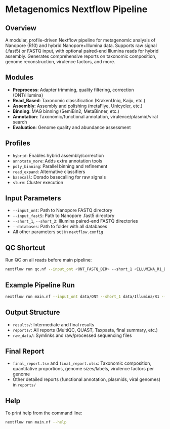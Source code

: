 # Metagenomics Nextflow Pipeline

## Overview
A modular, profile-driven Nextflow pipeline for metagenomic analysis of Nanopore (R10) and hybrid Nanopore+Illumina data. Supports raw signal (.fast5) or FASTQ input, with optional paired-end Illumina reads for hybrid assembly. Generates comprehensive reports on taxonomic composition, genome reconstruction, virulence factors, and more.

## Modules
- **Preprocess**: Adapter trimming, quality filtering, correction (ONT/Illumina)
- **Read_Based**: Taxonomic classification (KrakenUniq, Kaiju, etc.)
- **Assembly**: Assembly and polishing (metaFlye, Unicycler, etc.)
- **Binning**: MAG binning (SemiBin2, MetaBinner, etc.)
- **Annotation**: Taxonomic/functional annotation, virulence/plasmid/viral search
- **Evaluation**: Genome quality and abundance assessment

## Profiles
- `hybrid`: Enables hybrid assembly/correction
- `annotate_more`: Adds extra annotation tools
- `poly_binning`: Parallel binning and refinement
- `read_expand`: Alternative classifiers
- `basecall`: Dorado basecalling for raw signals
- `slurm`: Cluster execution

## Input Parameters
- `--input_ont`: Path to Nanopore FASTQ directory
- `--input_fast5`: Path to Nanopore .fast5 directory
- `--short_1`, `--short_2`: Illumina paired-end FASTQ directories
- `--databases`: Path to folder with all databases
- All other parameters set in `nextflow.config`

## QC Shortcut
Run QC on all reads before main pipeline:
```bash
nextflow run qc.nf --input_ont <ONT_FASTQ_DIR> --short_1 <ILLUMINA_R1_DIR> --short_2 <ILLUMINA_R2_DIR> --outdir reports/QC
```

## Example Pipeline Run
```bash
nextflow run main.nf --input_ont data/ONT --short_1 data/Illumina/R1 --short_2 data/Illumina/R2 --databases db/ --profile hybrid,slurm
```

## Output Structure
- `results/`: Intermediate and final results
- `reports/`: All reports (MultiQC, QUAST, Taxpasta, final summary, etc.)
- `raw_data/`: Symlinks and raw/processed sequencing files

## Final Report
- `final_report.tsv` and `final_report.xlsx`: Taxonomic composition, quantitative proportions, genome sizes/labels, virulence factors per genome
- Other detailed reports (functional annotation, plasmids, viral genomes) in `reports/`

## Help
To print help from the command line:
```bash
nextflow run main.nf --help
``` 